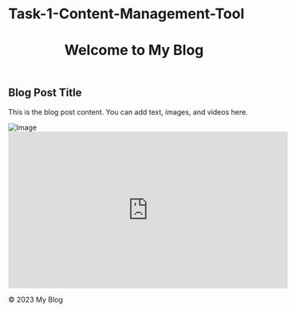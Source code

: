 # Task-1-Content-Management-Tool
<!DOCTYPE html>
<html>
<head>
    <title>My Blog</title>
</head>
<body>
    <header>
        <h1>Welcome to My Blog</h1>
    </header>
    <div id="content">
        <!-- Blog post content goes here -->
        <h2>Blog Post Title</h2>
        <p>This is the blog post content. You can add text, images, and videos here.</p>
        <img src="image.jpg" alt="Image">
        <iframe width="560" height="315" src="https://www.youtube.com/embed/your-video-id" frameborder="0" allowfullscreen></iframe>
    </div>
    <footer>
        <p>&copy; 2023 My Blog</p>
    </footer>
</body>
</html>
